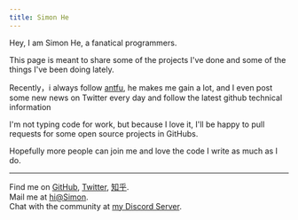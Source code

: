 ```yaml
---
title: Simon He
---
```


<ClientOnly>
  <Plum/>
</ClientOnly>

Hey, I am Simon He, a fanatical programmers.

This page is meant to share some of the projects I've done and some of the things I've been doing lately.

Recently，i always follow [antfu](https://github.com/antfu), he makes me gain a lot, and I even post some new news on Twitter every day and follow the latest github technical information

I'm not typing code for work, but because I love it, I'll be happy to pull requests for some open source projects in GitHubs.

Hopefully more people can join me and love the code I write as much as I do.

***

Find me on [GitHub](https://github.com/Simon-He95), [Twitter](https://twitter.com/simon_he1995), [知乎](https://www.zhihu.com/people/antfu).<br>
Mail me at [hi@Simon](mailto:13917107469@163.com).<br>
Chat with the community at [my Discord Server](https://discord.gg/r4hjJ6WT).
